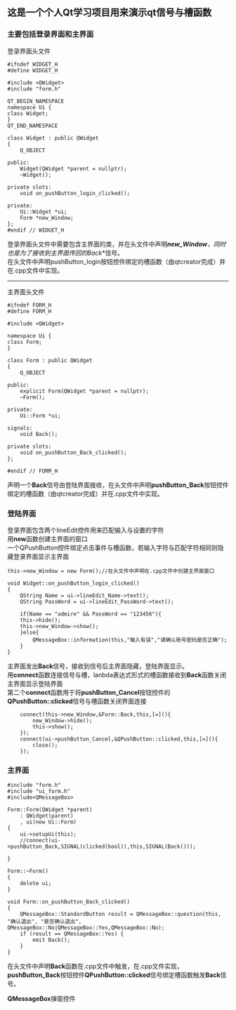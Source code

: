## 这是一个个人Qt学习项目用来演示qt信号与槽函数
### 主要包括登录界面和主界面
登录界面头文件
```
#ifndef WIDGET_H
#define WIDGET_H

#include <QWidget>
#include "form.h"

QT_BEGIN_NAMESPACE
namespace Ui {
class Widget;
}
QT_END_NAMESPACE

class Widget : public QWidget
{
    Q_OBJECT

public:
    Widget(QWidget *parent = nullptr);
    ~Widget();

private slots:
    void on_pushButton_login_clicked();

private:
    Ui::Widget *ui;
    Form *new_Window;
};
#endif // WIDGET_H
```

登录界面头文件中需要包含主界面的类，并在头文件中声明***new_Window**，同时也是为了接收到主界面传回的**Back**信号。  
在头文件中声明pushButton_login按钮控件绑定的槽函数（由qtcreator完成）并在.cpp文件中实现。
***
主界面头文件
```
#ifndef FORM_H
#define FORM_H

#include <QWidget>

namespace Ui {
class Form;
}

class Form : public QWidget
{
    Q_OBJECT

public:
    explicit Form(QWidget *parent = nullptr);
    ~Form();

private:
    Ui::Form *ui;

signals:
    void Back();

private slots:
    void on_pushButton_Back_clicked();
};

#endif // FORM_H
```
声明一个**Back**信号由登陆界面接收，在头文件中声明**pushButton_Back**按钮控件绑定的槽函数（由qtcreator完成）并在.cpp文件中实现。

### 登陆界面
登录界面包含两个lineEdit控件用来匹配输入与设置的字符  
用**new**函数创建主界面的窗口  
一个QPushButton控件绑定点击事件与槽函数，若输入字符与匹配字符相同则隐藏登录界面显示主界面

```
this->new_Window = new Form();//在头文件中声明在.cpp文件中创建主界面窗口

void Widget::on_pushButton_login_clicked()
{
    QString Name = ui->lineEdit_Name->text();
    QString PassWord = ui->lineEdit_PassWord->text();

    if(Name == "admire" && PassWord == "123456"){
    this->hide();
    this->new_Window->show();
    }else{
        QMessageBox::information(this,"输入有误","请确认账号密码是否正确");
    }
}
```
主界面发出**Back**信号，接收到信号后主界面隐藏，登陆界面显示。  
用**connect**函数连接信号与槽，lanbda表达式形式的槽函数接收到**Back**函数关闭主界面显示登陆界面  
第二个**connect**函数用于将**pushButton_Cancel**按钮控件的**QPushButton::clicked**信号与槽函数关闭界面连接
```
    connect(this->new_Window,&Form::Back,this,[=](){
        new_Window->hide();
        this->show();
    });
    connect(ui->pushButton_Cancel,&QPushButton::clicked,this,[=](){
        close();
    });
```
### 主界面
```
#include "form.h"
#include "ui_form.h"
#include<QMessageBox>

Form::Form(QWidget *parent)
    : QWidget(parent)
    , ui(new Ui::Form)
{
    ui->setupUi(this);
    //connect(ui->pushButton_Back,SIGNAL(clicked(bool)),this,SIGNAL(Back()));

}

Form::~Form()
{
    delete ui;
}

void Form::on_pushButton_Back_clicked()
{
    QMessageBox::StandardButton result = QMessageBox::question(this, "确认退出", "是否确认退出", QMessageBox::No|QMessageBox::Yes,QMessageBox::No);
    if (result == QMessageBox::Yes) {
        emit Back();
    }
}
```
在头文件中声明**Back**函数在.cpp文件中触发，在.cpp文件实现，**pushButton_Back**按钮控件**QPushButton::clicked**信号绑定槽函数触发**Back**信号。  
  
**QMessageBox**弹窗控件
